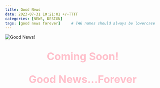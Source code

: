```yaml
---
title: Good News
date: 2023-07-31 10:21:01 +/-TTTT
categories: [NEWS, DESIGN]
tags: [good news forever]     # TAG names should always be lowercase
---
```



<img src="./../images/good-news.png" alt="Good News!">


<span style="background-color: black;text-align:center;color:pink;font-weight:700;font-size:34px">

Coming Soon!

Good News...Forever

